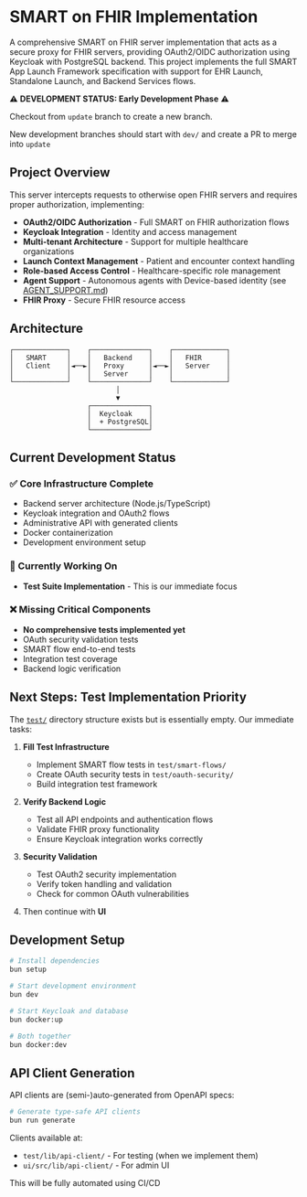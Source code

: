 # SMART on FHIR Implementation

A comprehensive SMART on FHIR server implementation that acts as a secure proxy for FHIR servers, providing OAuth2/OIDC authorization using Keycloak with PostgreSQL backend. This project implements the full SMART App Launch Framework specification with support for EHR Launch, Standalone Launch, and Backend Services flows.

⚠️ **DEVELOPMENT STATUS: Early Development Phase** ⚠️

Checkout from `update` branch to create a new branch.

New development branches should  start with `dev/` and create a PR to merge into `update`

## Project Overview

This server intercepts requests to otherwise open FHIR servers and requires proper authorization, implementing:

- **OAuth2/OIDC Authorization** - Full SMART on FHIR authorization flows
- **Keycloak Integration** - Identity and access management
- **Multi-tenant Architecture** - Support for multiple healthcare organizations
- **Launch Context Management** - Patient and encounter context handling
- **Role-based Access Control** - Healthcare-specific role management
- **Agent Support** - Autonomous agents with Device-based identity (see [AGENT_SUPPORT.md](AGENT_SUPPORT.md))
- **FHIR Proxy** - Secure FHIR resource access

## Architecture

```
┌─────────────┐    ┌──────────────┐    ┌─────────────┐
│   SMART     │    │   Backend    │    │   FHIR      │
│   Client    │◄──►│   Proxy      │◄──►│   Server    │
│             │    │   Server     │    │             │
└─────────────┘    └──────────────┘    └─────────────┘
                          │
                          ▼
                   ┌──────────────┐
                   │  Keycloak    │
                   │  + PostgreSQL│
                   └──────────────┘
```

## Current Development Status

### ✅ Core Infrastructure Complete

- Backend server architecture (Node.js/TypeScript)
- Keycloak integration and OAuth2 flows
- Administrative API with generated clients
- Docker containerization
- Development environment setup

### 🚧 Currently Working On

- **Test Suite Implementation** - This is our immediate focus

### ❌ Missing Critical Components

- **No comprehensive tests implemented yet**
- OAuth security validation tests
- SMART flow end-to-end tests
- Integration test coverage
- Backend logic verification

## Next Steps: Test Implementation Priority

The [`test/`](test/) directory structure exists but is essentially empty. Our immediate tasks:

1. **Fill Test Infrastructure**

   - Implement SMART flow tests in `test/smart-flows/`
   - Create OAuth security tests in `test/oauth-security/`
   - Build integration test framework
2. **Verify Backend Logic**

   - Test all API endpoints and authentication flows
   - Validate FHIR proxy functionality
   - Ensure Keycloak integration works correctly
3. **Security Validation**

   - Test OAuth2 security implementation
   - Verify token handling and validation
   - Check for common OAuth vulnerabilities
4. Then continue with **UI**

## Development Setup

```bash
# Install dependencies
bun setup

# Start development environment
bun dev

# Start Keycloak and database
bun docker:up

# Both together
bun docker:dev
```

## API Client Generation

API clients are (semi-)auto-generated from OpenAPI specs:

```bash
# Generate type-safe API clients
bun run generate
```

Clients available at:

- `test/lib/api-client/` - For testing (when we implement them)
- `ui/src/lib/api-client/` - For admin UI

This will be fully automated using CI/CD
